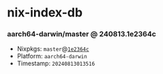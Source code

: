 # nix-index-db
### aarch64-darwin/master @ 240813.1e2364c
- Nixpkgs: `master`@[`1e2364c`](https://github.com/NixOS/nixpkgs/commit/1e2364cc5522630fb2ac659e296c9f7a8d63fe6f)
- Platform: `aarch64-darwin`
- Timestamp: `20240813013516`

